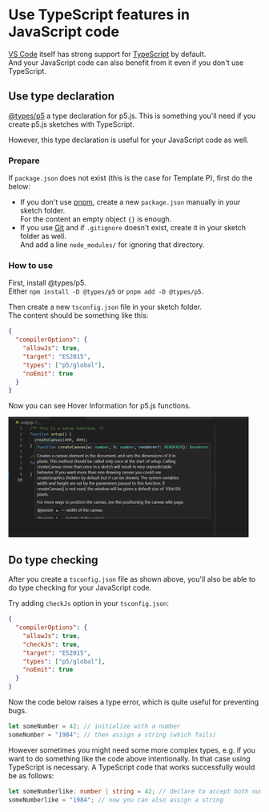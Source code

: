 # Use TypeScript features in JavaScript code

[VS Code](https://code.visualstudio.com/) itself has strong support for [TypeScript](https://www.typescriptlang.org/) by default.  
And your JavaScript code can also benefit from it even if you don't use TypeScript.


## Use type declaration

[@types/p5](https://www.npmjs.com/package/@types/p5) a type declaration for p5.js. This is something you'll need if you create p5.js sketches with TypeScript.

However, this type declaration is useful for your JavaScript code as well.

### Prepare

If `package.json` does not exist (this is the case for Template P), first do the below:

- If you don't use [pnpm](https://pnpm.js.org/), create a new `package.json` manually in your sketch folder.  
For the content an empty object `{}` is enough.
- If you use [Git](https://git-scm.com/) and if `.gitignore` doesn't exist, create it in your sketch folder as well.  
And add a line `node_modules/` for ignoring that directory.

### How to use

First, install @types/p5.  
Either `npm install -D @types/p5` or `pnpm add -D @types/p5`.

Then create a new `tsconfig.json` file in your sketch folder.  
The content should be something like this:

```json
{
  "compilerOptions": {
    "allowJs": true,
    "target": "ES2015",
    "types": ["p5/global"],
    "noEmit": true
  }
}
```

Now you can see Hover Information for p5.js functions.

<img src="./images/screenshots/use-d-ts.png" alt="Use type declaration in JS files" title="Use type declaration in JS files" width="480" height="240">


## Do type checking

After you create a `tsconfig.json` file as shown above, you'll also be able to do type checking for your JavaScript code.

Try adding `checkJs` option in your `tsconfig.json`:

```json
{
  "compilerOptions": {
    "allowJs": true,
    "checkJs": true,
    "target": "ES2015",
    "types": ["p5/global"],
    "noEmit": true
  }
}
```

Now the code below raises a type error, which is quite useful for preventing bugs.

```js
let someNumber = 42; // initialize with a number
someNumber = "1984"; // then assign a string (which fails)
```

However sometimes you might need some more complex types, e.g. if you want to do something like the code above intentionally. In that case using TypeScript is necessary. A TypeScript code that works successfully would be as follows:

```ts
let someNumberlike: number | string = 42; // declare to accept both number and string
someNumberlike = "1984"; // now you can also assign a string
```
